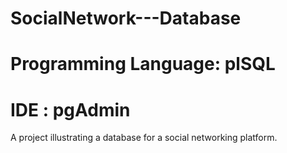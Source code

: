 # SocialNetwork---Database
# Programming Language: plSQL
# IDE : pgAdmin

A project illustrating a database for a social networking platform.
